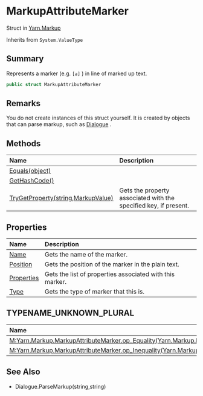 # MarkupAttributeMarker

Struct in [Yarn.Markup](/docs/api/csharp/yarn.markup.md)

Inherits from `System.ValueType`

## Summary


Represents a marker (e.g.  <code>[a]</code> ) in line of marked up text.


```csharp
public struct MarkupAttributeMarker
```

## Remarks


You do not create instances of this struct yourself. It is created
by objects that can parse markup, such as  <a href="yarn.dialogue.md">Dialogue</a> .


## Methods

|Name|Description|
|:---|:---|
|[Equals(object)](/docs/api/csharp/yarn.markup.markupattributemarker.equals.md)||
|[GetHashCode()](/docs/api/csharp/yarn.markup.markupattributemarker.gethashcode.md)||
|[TryGetProperty(string,MarkupValue)](/docs/api/csharp/yarn.markup.markupattributemarker.trygetproperty.md)|Gets the property associated with the specified key, if present.|

## Properties

|Name|Description|
|:---|:---|
|[Name](/docs/api/csharp/yarn.markup.markupattributemarker.name.md)|Gets the name of the marker.|
|[Position](/docs/api/csharp/yarn.markup.markupattributemarker.position.md)|Gets the position of the marker in the plain text.|
|[Properties](/docs/api/csharp/yarn.markup.markupattributemarker.properties.md)|Gets the list of properties associated with this marker.|
|[Type](/docs/api/csharp/yarn.markup.markupattributemarker.type.md)|Gets the type of marker that this is.|

## TYPENAME_UNKNOWN_PLURAL

|Name|Description|
|:---|:---|
|[M:Yarn.Markup.MarkupAttributeMarker.op_Equality(Yarn.Markup.MarkupAttributeMarker,Yarn.Markup.MarkupAttributeMarker)~System.Boolean](/docs/api/csharp/yarn.markup.markupattributemarker.op_equality.md)||
|[M:Yarn.Markup.MarkupAttributeMarker.op_Inequality(Yarn.Markup.MarkupAttributeMarker,Yarn.Markup.MarkupAttributeMarker)~System.Boolean](/docs/api/csharp/yarn.markup.markupattributemarker.op_inequality.md)||

## See Also

* Dialogue.ParseMarkup\(string,string\)

